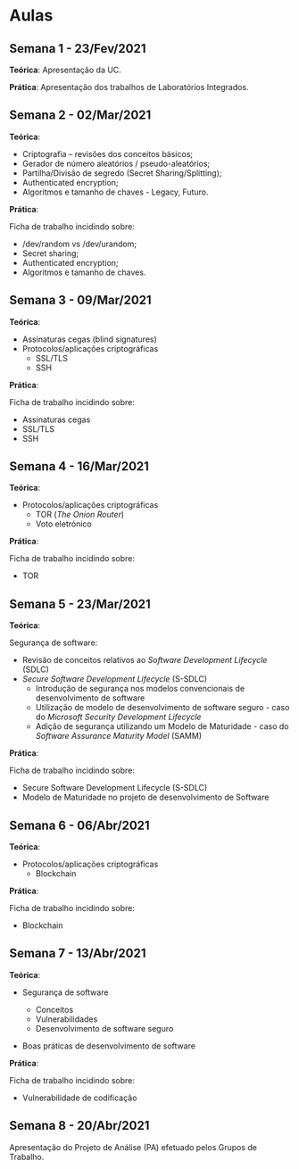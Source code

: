 # Aulas

## Semana 1 - 23/Fev/2021

**Teórica**: Apresentação da UC.

**Prática**: Apresentação dos trabalhos de Laboratórios Integrados.


## Semana 2 - 02/Mar/2021

**Teórica**:

-   Criptografia – revisões dos conceitos básicos;
-   Gerador de número aleatórios / pseudo-aleatórios;
-   Partilha/Divisão de segredo (Secret Sharing/Splitting);
-   Authenticated encryption;
-   Algoritmos e tamanho de chaves - Legacy, Futuro.

**Prática**:

Ficha de trabalho incidindo sobre:

-   /dev/random vs /dev/urandom;
-   Secret sharing;
-   Authenticated encryption;
-   Algoritmos e tamanho de chaves.

## Semana 3 - 09/Mar/2021


**Teórica**:

-   Assinaturas cegas (blind signatures)
-   Protocolos/aplicações criptográficas
    -   SSL/TLS
    -   SSH

**Prática**:

Ficha de trabalho incidindo sobre:

-   Assinaturas cegas
-   SSL/TLS
-   SSH


## Semana 4 - 16/Mar/2021


**Teórica**:

-   Protocolos/aplicações criptográficas
    -   TOR (_The Onion Router_)
    -   Voto eletrónico


**Prática**:

Ficha de trabalho incidindo sobre:

-   TOR


## Semana 5 - 23/Mar/2021

**Teórica**:

 Segurança de software:

  -   Revisão de conceitos relativos ao _Software Development Lifecycle_ (SDLC)
  -   _Secure Software Development Lifecycle_ (S-SDLC)
        - Introdução de segurança nos modelos convencionais de desenvolvimento de software
        - Utilização de modelo de desenvolvimento de software seguro - caso do _Microsoft Security Development Lifecycle_
        - Adição de segurança utilizando um Modelo de Maturidade - caso do _Software Assurance Maturity Model_ (SAMM)


**Prática**:

Ficha de trabalho incidindo sobre:

- Secure Software Development Lifecycle (S-SDLC)
- Modelo de Maturidade no projeto de desenvolvimento de Software

## Semana 6 - 06/Abr/2021

**Teórica**:

- Protocolos/aplicações criptográficas
    - Blockchain


**Prática**:

Ficha de trabalho incidindo sobre:

- Blockchain


## Semana 7 - 13/Abr/2021

**Teórica**:

-   Segurança de software
    -   Conceitos
    -   Vulnerabilidades
    -   Desenvolvimento de software seguro

- Boas práticas de desenvolvimento de software

**Prática**:

Ficha de trabalho incidindo sobre:

-   Vulnerabilidade de codificação


## Semana 8 - 20/Abr/2021

Apresentação do Projeto de Análise (PA) efetuado pelos Grupos de Trabalho.

